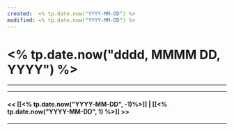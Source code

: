 ```yaml
---
created:  <% tp.date.now("YYYY-MM-DD") %>
modified: <% tp.date.now("YYYY-MM-DD") %>
---
```

# <% tp.date.now("dddd, MMMM DD, YYYY") %>
---





---
#### << [[<% tp.date.now("YYYY-MM-DD", -1)%>]] | [[<% tp.date.now("YYYY-MM-DD", 1) %>]] >>
---

